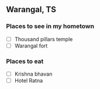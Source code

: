 ## Warangal, TS

### Places to see in my hometown
- [ ] Thousand pillars temple
- [ ] Warangal fort

### Places to eat
- [ ] Krishna bhavan
- [ ] Hotel Ratna
